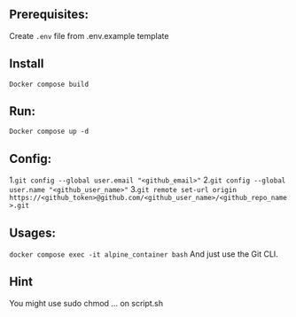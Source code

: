 ## Prerequisites:
Create ```.env``` file from .env.example template

## Install
```Docker compose build```

## Run:
```Docker compose up -d```

## Config:
1.```git config --global user.email "<github_email>"```
2.```git config --global user.name "<github_user_name>"```
3.```git remote set-url origin https://<github_token>@github.com/<github_user_name>/<github_repo_name>.git```

## Usages:
```docker compose exec -it alpine_container bash```
And just use the Git CLI.

## Hint
You might use sudo chmod ... on script.sh